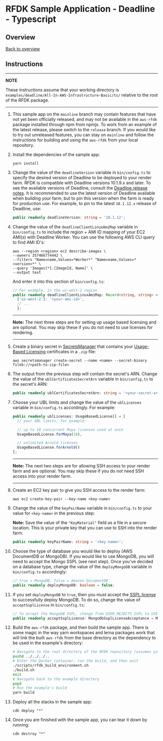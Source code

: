 # RFDK Sample Application - Deadline - Typescript

## Overview
[Back to overview](../README.md)

## Instructions

---
**NOTE**

These instructions assume that your working directory is `examples/deadline/All-In-AWS-Infrastructure-Basic/ts/` relative to the root of the RFDK package.

---

1. This sample app on the `mainline` branch may contain features that have not yet been officially released, and may not be available in the `aws-rfdk` package installed through npm from npmjs. To work from an example of the latest release, please switch to the `release` branch. If you would like to try out unreleased features, you can stay on `mainline` and follow the instructions for building and using the `aws-rfdk` from your local repository.
2.  Install the dependencies of the sample app:

    ```
    yarn install
    ```
3.  Change the value of the `deadlineVersion` variable in `bin/config.ts` to specify the desired version of Deadline to be deployed to your render farm. RFDK is compatible with Deadline versions 10.1.9.x and later. To see the available versions of Deadline, consult the [Deadline release notes](https://docs.thinkboxsoftware.com/products/deadline/10.1/1_User%20Manual/manual/release-notes.html). It is recommended to use the latest version of Deadline available when building your farm, but to pin this version when the farm is ready for production use. For example, to pin to the latest `10.1.12.x` release of Deadline, use:

    ```ts
    public readonly deadlineVersion: string = '10.1.12';
    ```
4.  Change the value of the `deadlineClientLinuxAmiMap` variable in `bin/config.ts` to include the region + AMI ID mapping of your EC2 AMI(s) with Deadline Worker. You can use the following AWS CLI query to find AMI ID's:
    ```
    aws --region <region> ec2 describe-images \
    --owners 357466774442 \
    --filters "Name=name,Values=*Worker*" "Name=name,Values=*<version>*" \
    --query 'Images[*].[ImageId, Name]' \
    --output text
    ```

    And enter it into this section of `bin/config.ts`:
    ```ts
    // For example, in the us-west-2 region
    public readonly deadlineClientLinuxAmiMap: Record<string, string> = {
      ['us-west-2']: '<your-ami-id>',
      // ...
      };
    ```

    ---

    **Note:** The next three steps are for setting up usage based licensing and are optional. You may skip these if you do not need to use licenses for rendering.

    ---
5.  Create a binary secret in [SecretsManager](https://aws.amazon.com/secrets-manager/) that contains your [Usage-Based Licensing](https://docs.thinkboxsoftware.com/products/deadline/10.1/1_User%20Manual/manual/aws-portal/licensing-setup.html?highlight=usage%20based%20licensing) certificates in a `.zip` file:

    ```
    aws secretsmanager create-secret --name <name> --secret-binary fileb://<path-to-zip-file>
    ```
6.  The output from the previous step will contain the secret's ARN. Change the value of the `ublCertificatesSecretArn` variable in `bin/config.ts` to the secret's ARN:

    ```ts
    public readonly ublCertificatesSecretArn: string = '<your-secret-arn>';
    ```
7.  Choose your UBL limits and change the value of the `ublLicenses` variable in `bin/config.ts` accordingly. For example:

    ```ts
    public readonly ublLicenses: UsageBasedLicense[] = [
      // your UBL limits, for example:

      // up to 10 concurrent Maya licenses used at once
      UsageBasedLicense.forMaya(10),

      // unlimited Arnold licenses
      UsageBasedLicense.forArnold()
    ];
    ```

    ---

    **Note:** The next two steps are for allowing SSH access to your render farm and are optional. You may skip these if you do not need SSH access into your render farm.

    ---
8.  Create an EC2 key pair to give you SSH access to the render farm:

    ```
    aws ec2 create-key-pair --key-name <key-name>
    ```
9.  Change the value of the `keyPairName` variable in `bin/config.ts` to your value for `<key-name>` in the previous step:

    **Note:** Save the value of the `"KeyMaterial"` field as a file in a secure location. This is your private key that you can use to SSH into the render farm.

    ```ts
    public readonly keyPairName: string = '<key-name>';
    ```
10. Choose the type of database you would like to deploy (AWS DocumentDB or MongoDB).
    If you would like to use MongoDB, you will need to accept the Mongo SSPL (see next step).
    Once you've decided on a database type, change the value of the `deployMongoDB` variable in `bin/config.ts` accordingly:

    ```ts
    // true = MongoDB, false = Amazon DocumentDB
    public readonly deployMongoDB: boolean = false;
    ```
11. If you set `deployMongoDB` to `true`, then you must accept the [SSPL license](https://www.mongodb.com/licensing/server-side-public-license) to successfully deploy MongoDB. To do so, change the value of `acceptSsplLicense` in `bin/config.ts`:

    ```ts
    // To accept the MongoDB SSPL, change from USER_REJECTS_SSPL to USER_ACCEPTS_SSPL
    public readonly acceptSsplLicense: MongoDbSsplLicenseAcceptance = MongoDbSsplLicenseAcceptance.USER_REJECTS_SSPL;
    ```
12. Build the `aws-rfdk` package, and then build the sample app. There is some magic in the way yarn workspaces and lerna packages work that will link the built `aws-rfdk` from the base directory as the dependency to be used in the example's directory:
    ```bash
    # Navigate to the root directory of the RFDK repository (assumes you started in the example's directory)
    pushd ../../../..
    # Enter the Docker container, run the build, and then exit
    ./scripts/rfdk_build_environment.sh
    ./build.sh
    exit
    # Navigate back to the example directory
    popd
    # Run the example's build
    yarn build
    ```
13. Deploy all the stacks in the sample app:

    ```
    cdk deploy "*"
    ```
14. Once you are finished with the sample app, you can tear it down by running:

    ```
    cdk destroy "*"
    ```
